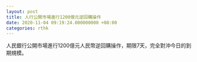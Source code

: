 ```yaml
---
layout: post
title: 人行公開市場進行1200億元逆回購操作
date: 2020-11-04 09:19:24.000000000 +08:00
categories: rthk
---
```


人民銀行公開市場進行1200億元人民幣逆回購操作，期限7天，完全對沖今日的到期規模。
